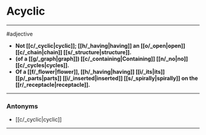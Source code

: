 # Acyclic
---
#adjective
- **Not [[c/_cyclic|cyclic]]; [[h/_having|having]] an [[o/_open|open]] [[c/_chain|chain]] [[s/_structure|structure]].**
- **(of a [[g/_graph|graph]]) [[c/_containing|Containing]] [[n/_no|no]] [[c/_cycles|cycles]].**
- **Of a [[f/_flower|flower]], [[h/_having|having]] [[i/_its|its]] [[p/_parts|parts]] [[i/_inserted|inserted]] [[s/_spirally|spirally]] on the [[r/_receptacle|receptacle]].**
---
### Antonyms
- [[c/_cyclic|cyclic]]
---
